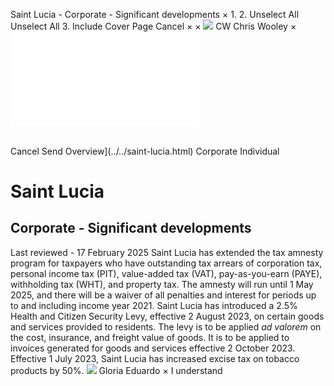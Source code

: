 Saint Lucia - Corporate - Significant developments
×
1.
2.
Unselect All
Unselect All
3.
Include Cover Page
Cancel
×
×
![](../../-/media/world-wide-tax-summaries/attachments/global---chris-wooley.ashx%3Frev=ac5e5f3223b34096b1afc2a6009c7320&revision=ac5e5f32-23b3-4096-b1af-c2a6009c7320&hash=859B7ADC84DC2CBEC9760E9E6EE7DE6D0A8BFCDF)
CW
Chris Wooley
×
![](significant-developments.html)
######
Cancel
Send
Overview](../../saint-lucia.html)
Corporate
Individual
# Saint Lucia
## Corporate - Significant developments
Last reviewed - 17 February 2025
Saint Lucia has extended the tax amnesty program for taxpayers who have outstanding tax arrears of corporation tax, personal income tax (PIT), value-added tax (VAT), pay-as-you-earn (PAYE), withholding tax (WHT), and property tax. The amnesty will run until 1 May 2025, and there will be a waiver of all penalties and interest for periods up to and including income year 2021.
Saint Lucia has introduced a 2.5% Health and Citizen Security Levy, effective 2 August 2023, on certain goods and services provided to residents. The levy is to be applied *ad valorem* on the cost, insurance, and freight value of goods. It is to be applied to invoices generated for goods and services effective 2 October 2023.
Effective 1 July 2023, Saint Lucia has increased excise tax on tobacco products by 50%.
![](../../-/media/world-wide-tax-summaries/attachments/barbados---gloria-eduardo.ashx%3Frev=06c00b9babb74325914ddf02bc0c395a&revision=06c00b9b-abb7-4325-914d-df02bc0c395a&hash=DC4345C424581A87DDF42794BAFFDC055E615E13)
Gloria Eduardo
×
I understand